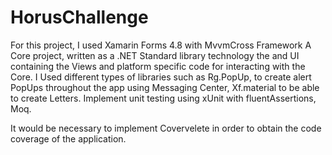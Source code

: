 # HorusChallenge

For this project, I used Xamarin Forms 4.8 with MvvmCross Framework A Core project, written as a .NET Standard library technology the and UI  containing the Views and platform specific code for interacting with the Core.
I Used different types of libraries such as Rg.PopUp, to create alert PopUps throughout the app using Messaging Center,
Xf.material to be able to create Letters.
Implement unit testing using xUnit with fluentAssertions, Moq.

It would be necessary to implement Covervelete in order to obtain the code coverage of the application.	
